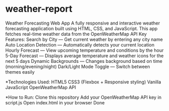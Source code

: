# weather-report
Weather Forecasting Web App A fully responsive and interactive weather forecasting application built using HTML, CSS, and JavaScript. This app fetches real-time weather data from the OpenWeatherMap API 
Key Features:
Search by City — Get current weather by entering any city name
Auto Location Detection — Automatically detects your current location
Hourly Forecast — View upcoming temperature and conditions by the hour
5-Day Forecast — Displays average temperature and weather icons for the next 5 days
Dynamic Backgrounds — Changes background based on time (morning/evening/night)
Dark/Light Mode Toggle — Switch between themes easily

*Technologies Used:
HTML5
CSS3 (Flexbox + Responsive styling)
Vanilla JavaScript
OpenWeatherMap API

*How to Run:
Clone this repository
Add your OpenWeatherMap API key in script.js
Open index.html in your browser
Done

